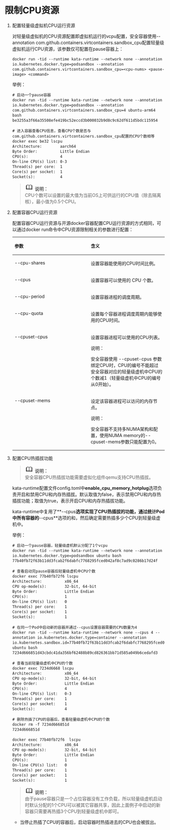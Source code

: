 # 限制CPU资源<a name="ZH-CN_TOPIC_0184808176"></a>

1.  配置轻量级虚拟机CPU运行资源

    对轻量级虚拟机的CPU资源配置即虚拟机运行的vcpu配置，安全容器使用--annotation com.github.containers.virtcontainers.sandbox\_cpu配置轻量级虚拟机运行CPU资源，该参数仅可配置在pause容器上：

    ```
    docker run -tid --runtime kata-runtime --network none --annotation io.kubernetes.docker.type=podsandbox --annotation com.github.containers.virtcontainers.sandbox_cpu=<cpu-nums> <pause-image> <command>
    ```

    举例：

    ```
    # 启动一个pause容器
    docker run -tid --runtime kata-runtime --network none --annotation io.kubernetes.docker.type=podsandbox --annotation com.github.containers.virtcontainers.sandbox_cpu=4 ubuntu-arm64 bash
    be3255a3f66a35508efe419bc52eccd3b000032b9d8c9c62df611d5bdc115954
    
    # 进入容器查看CPU信息，查看CPU个数是否与com.github.containers.virtcontainers.sandbox_cpu配置的CPU个数相等
    docker exec be32 lscpu
    Architecture:        aarch64
    Byte Order:          Little Endian
    CPU(s):              4
    On-line CPU(s) list: 0-3
    Thread(s) per core:  1
    Core(s) per socket:  1
    Socket(s):           4
    ```

    >![](./public_sys-resources/icon-note.gif) **说明：**   
    >CPU个数可以设置的最大值为当前OS上可供运行的CPU值（除去隔离核），最小值为0.5个CPU。  

2.  配置容器CPU运行资源

    配置容器CPU运行资源与开源docker容器配置CPU运行资源的方式相同，可以通过docker run命令中CPU资源限制相关的参数进行配置：

    <a name="zh-cn_topic_0183903699_table11321051171213"></a>
    <table><thead align="left"><tr id="zh-cn_topic_0183903699_row5321251121219"><th class="cellrowborder" valign="top" width="50%" id="mcps1.1.3.1.1"><p id="zh-cn_topic_0183903699_p1208737146"><a name="zh-cn_topic_0183903699_p1208737146"></a><a name="zh-cn_topic_0183903699_p1208737146"></a><strong id="zh-cn_topic_0183903699_b1243812519152"><a name="zh-cn_topic_0183903699_b1243812519152"></a><a name="zh-cn_topic_0183903699_b1243812519152"></a>参数</strong></p>
    </th>
    <th class="cellrowborder" valign="top" width="50%" id="mcps1.1.3.1.2"><p id="zh-cn_topic_0183903699_p1332145111210"><a name="zh-cn_topic_0183903699_p1332145111210"></a><a name="zh-cn_topic_0183903699_p1332145111210"></a><strong id="zh-cn_topic_0183903699_b12491112818158"><a name="zh-cn_topic_0183903699_b12491112818158"></a><a name="zh-cn_topic_0183903699_b12491112818158"></a>含义</strong></p>
    </th>
    </tr>
    </thead>
    <tbody><tr id="zh-cn_topic_0183903699_row1532175119122"><td class="cellrowborder" valign="top" width="50%" headers="mcps1.1.3.1.1 "><p id="zh-cn_topic_0183903699_p15321251191214"><a name="zh-cn_topic_0183903699_p15321251191214"></a><a name="zh-cn_topic_0183903699_p15321251191214"></a>--cpu-shares</p>
    </td>
    <td class="cellrowborder" valign="top" width="50%" headers="mcps1.1.3.1.2 "><p id="zh-cn_topic_0183903699_p232951121217"><a name="zh-cn_topic_0183903699_p232951121217"></a><a name="zh-cn_topic_0183903699_p232951121217"></a>设置容器能使用的CPU时间比例。</p>
    </td>
    </tr>
    <tr id="zh-cn_topic_0183903699_row1232125121218"><td class="cellrowborder" valign="top" width="50%" headers="mcps1.1.3.1.1 "><p id="zh-cn_topic_0183903699_p43265191210"><a name="zh-cn_topic_0183903699_p43265191210"></a><a name="zh-cn_topic_0183903699_p43265191210"></a>--cpus</p>
    </td>
    <td class="cellrowborder" valign="top" width="50%" headers="mcps1.1.3.1.2 "><p id="zh-cn_topic_0183903699_p193217517128"><a name="zh-cn_topic_0183903699_p193217517128"></a><a name="zh-cn_topic_0183903699_p193217517128"></a>设置容器可以使用的 CPU 个数。</p>
    </td>
    </tr>
    <tr id="zh-cn_topic_0183903699_row173275113128"><td class="cellrowborder" valign="top" width="50%" headers="mcps1.1.3.1.1 "><p id="zh-cn_topic_0183903699_p43295116127"><a name="zh-cn_topic_0183903699_p43295116127"></a><a name="zh-cn_topic_0183903699_p43295116127"></a>--cpu-period</p>
    </td>
    <td class="cellrowborder" valign="top" width="50%" headers="mcps1.1.3.1.2 "><p id="zh-cn_topic_0183903699_p16321151161215"><a name="zh-cn_topic_0183903699_p16321151161215"></a><a name="zh-cn_topic_0183903699_p16321151161215"></a>设置容器进程的调度周期。</p>
    </td>
    </tr>
    <tr id="zh-cn_topic_0183903699_row188213501157"><td class="cellrowborder" valign="top" width="50%" headers="mcps1.1.3.1.1 "><p id="zh-cn_topic_0183903699_p158831150161512"><a name="zh-cn_topic_0183903699_p158831150161512"></a><a name="zh-cn_topic_0183903699_p158831150161512"></a>--cpu-quota</p>
    </td>
    <td class="cellrowborder" valign="top" width="50%" headers="mcps1.1.3.1.2 "><p id="zh-cn_topic_0183903699_p12883750151511"><a name="zh-cn_topic_0183903699_p12883750151511"></a><a name="zh-cn_topic_0183903699_p12883750151511"></a>设置每个容器进程调度周期内能够使用的CPU时间。</p>
    </td>
    </tr>
    <tr id="zh-cn_topic_0183903699_row1475055510158"><td class="cellrowborder" valign="top" width="50%" headers="mcps1.1.3.1.1 "><p id="zh-cn_topic_0183903699_p5750145515159"><a name="zh-cn_topic_0183903699_p5750145515159"></a><a name="zh-cn_topic_0183903699_p5750145515159"></a>--cpuset-cpus</p>
    </td>
    <td class="cellrowborder" valign="top" width="50%" headers="mcps1.1.3.1.2 "><p id="zh-cn_topic_0183903699_p1750125561520"><a name="zh-cn_topic_0183903699_p1750125561520"></a><a name="zh-cn_topic_0183903699_p1750125561520"></a>设置容器进程可以使用的CPU列表。</p>
    <div class="note" id="zh-cn_topic_0183903699_note1610940172310"><a name="zh-cn_topic_0183903699_note1610940172310"></a><a name="zh-cn_topic_0183903699_note1610940172310"></a><span class="notetitle"> 说明： </span><div class="notebody"><p id="zh-cn_topic_0183903699_p1410950132311"><a name="zh-cn_topic_0183903699_p1410950132311"></a><a name="zh-cn_topic_0183903699_p1410950132311"></a>安全容器使用 --cpuset-cpus 参数绑定CPU时，CPU的编号不能超过安全容器对应的轻量级虚机中CPU的个数减1（轻量级虚机中CPU的编号从0开始）。</p>
    </div></div>
    </td>
    </tr>
    <tr id="zh-cn_topic_0183903699_row830172021620"><td class="cellrowborder" valign="top" width="50%" headers="mcps1.1.3.1.1 "><p id="zh-cn_topic_0183903699_p173012012166"><a name="zh-cn_topic_0183903699_p173012012166"></a><a name="zh-cn_topic_0183903699_p173012012166"></a>--cpuset-mems</p>
    </td>
    <td class="cellrowborder" valign="top" width="50%" headers="mcps1.1.3.1.2 "><p id="zh-cn_topic_0183903699_p129461755102515"><a name="zh-cn_topic_0183903699_p129461755102515"></a><a name="zh-cn_topic_0183903699_p129461755102515"></a><span>设定该容器进程可以访问的内存节点。</span></p>
    <div class="note" id="zh-cn_topic_0183903699_note17106188267"><a name="zh-cn_topic_0183903699_note17106188267"></a><a name="zh-cn_topic_0183903699_note17106188267"></a><span class="notetitle"> 说明： </span><div class="notebody"><p id="zh-cn_topic_0183903699_p21015188261"><a name="zh-cn_topic_0183903699_p21015188261"></a><a name="zh-cn_topic_0183903699_p21015188261"></a>安全容器不支持多NUMA架构和配置，使用NUMA memory的--cpuset-mems参数只能配置为0。</p>
    </div></div>
    </td>
    </tr>
    </tbody>
    </table>

3.  配置CPU热插拔功能

    >![](./public_sys-resources/icon-note.gif) **说明：**   
    >安全容器CPU热插拔功能需要虚拟化组件qemu支持CPU热插拔。  

    kata-runtime配置文件config.toml中**enable\_cpu\_memory\_hotplug**选项负责开启和禁用CPU和内存热插拔。默认取值为false，表示禁用CPU和内存热插拔功能；取值为true，表示开启CPU和内存热插拔功能。

    kata-runtime中复用了**--cpus**选项实现了CPU热插拔的功能，通过统计Pod中所有容器的**--cpus**选项的和，然后确定需要热插多少个CPU到轻量级虚机中。

    举例：

    ```
    # 启动一个pause容器，轻量级虚机默认分配了1个vcpu
    docker run -tid --runtime kata-runtime --network none --annotation io.kubernetes.docker.type=podsandbox ubuntu bash
    77b40fb72f63b11dd3fcab2f6dabfc7768295fced042af8c7ad9c0286b17d24f
    
    # 查看启动完pause容器后轻量级虚机中CPU个数
    docker exec 77b40fb72f6 lscpu
    Architecture:          x86_64
    CPU op-mode(s):        32-bit, 64-bit
    Byte Order:            Little Endian
    CPU(s):                1
    On-line CPU(s) list:   0
    Thread(s) per core:    1
    Core(s) per socket:    1
    Socket(s):             1
    
    # 在同一个Pod中启动新的容器并通过--cpus设置容器需要的CPU数量为4
    docker run -tid --runtime kata-runtime --network none --cpus 4 --annotation io.kubernetes.docker.type=container --annotation io.kubernetes.sandbox.id=77b40fb72f63b11dd3fcab2f6dabfc7768295fced042af8c7ad9c0286b17d24f ubuntu bash
    7234d666851d43cbdc41da356bf62488b89cd826361bb71d585a049b6cedafd3
    
    # 查看当前轻量级虚机中CPU的个数
    docker exec 7234d6668 lscpu
    Architecture:          x86_64
    CPU op-mode(s):        32-bit, 64-bit
    Byte Order:            Little Endian
    CPU(s):                4
    On-line CPU(s) list:   0-3
    Thread(s) per core:    1
    Core(s) per socket:    1
    Socket(s):             4
    
    # 删除热插了CPU的容器后，查看轻量级虚机中CPU的个数
    docker rm -f 7234d666851d
    7234d666851d
    
    docker exec 77b40fb72f6  lscpu
    Architecture:          x86_64
    CPU op-mode(s):        32-bit, 64-bit
    Byte Order:            Little Endian
    CPU(s):                1
    On-line CPU(s) list:   0
    Thread(s) per core:    1
    Core(s) per socket:    1
    Socket(s):             1
    ```

    >![](./public_sys-resources/icon-note.gif) **说明：**   
    >由于pause容器只是一个占位容器没有工作负载，所以轻量级虚机启动时默认分配的1个CPU可以被其它容器共享，因此上面例子中启动的新容器只需要再热插3个CPU到轻量级虚机中即可。  

    -   当停止热插了CPU的容器后，启动容器时热插进去的CPU也会被拔出。


